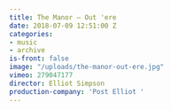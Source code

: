 ```yaml
---
title: The Manor — Out 'ere
date: 2018-07-09 12:51:00 Z
categories:
- music
- archive
is-front: false
image: "/uploads/the-manor-out-ere.jpg"
vimeo: 279047177
director: Elliot Simpson
production-company: 'Post Elliot '
---
```


